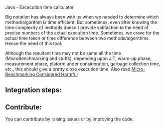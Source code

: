 Java - Excecution time calculator

Big notation has always been with us when we needed to determine which method/algorithm is time efficient.
But sometimes, even after knowing the time complexity of methods doesn't provide satifaction to the need of 
precise numbers of the actual execution time. 
Sometimes, we crave for the actual time taken or time difference between two methods/algorithms.
Hence the need of this tool.

Although the resultant time may not be same all the time (MicroBenchmarking and stuffs), depending upon JIT, warm-up phase, measurement phase, platorm under consideration, garbage collection time, etc., this should give a pretty close execution time.
Also read [Micro-Benchmarking Considered Harmful](https://web.archive.org/web/20190818002513/http://blogs.microsoft.co.il/sasha/2009/05/08/micro-benchmarking-considered-harmful/)

## Integration steps:

## Contribute:

You can contribute by raising issues or by improving the code.